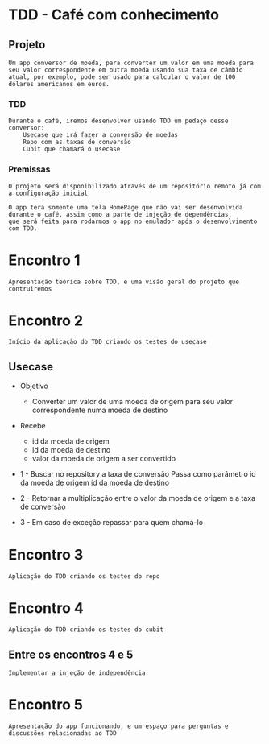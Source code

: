 # TDD - Café com conhecimento

## Projeto

    Um app conversor de moeda, para converter um valor em uma moeda para seu valor correspondente em outra moeda usando sua taxa de câmbio atual, por exemplo, pode ser usado para calcular o valor de 100 dólares americanos em euros.

### TDD

    Durante o café, iremos desenvolver usando TDD um pedaço desse conversor:
        Usecase que irá fazer a conversão de moedas
        Repo com as taxas de conversão
        Cubit que chamará o usecase

### Premissas

    O projeto será disponibilizado através de um repositório remoto já com a configuração inicial

    O app terá somente uma tela HomePage que não vai ser desenvolvida durante o café, assim como a parte de injeção de dependências,
    que será feita para rodarmos o app no emulador após o desenvolvimento com TDD.

    

# Encontro 1

    Apresentação teórica sobre TDD, e uma visão geral do projeto que contruiremos

# Encontro 2

    Início da aplicação do TDD criando os testes do usecase

##  Usecase

* Objetivo
    * Converter um valor de uma moeda de origem para seu valor correspondente numa moeda de destino

* Recebe
    * id da moeda de origem
    * id da moeda de destino
    * valor da moeda de origem a ser convertido


* 1 - Buscar no repository a taxa de conversão
        Passa como parâmetro
            id da moeda de origem
            id da moeda de destino

* 2 - Retornar a multiplicação entre o valor da moeda de origem e a taxa de conversão

* 3 - Em caso de exceção repassar para quem chamá-lo
            

# Encontro 3

    Aplicação do TDD criando os testes do repo

# Encontro 4

    Aplicação do TDD criando os testes do cubit

## Entre os encontros 4 e 5

    Implementar a injeção de independência

# Encontro 5

    Apresentação do app funcionando, e um espaço para perguntas e discussões relacionadas ao TDD






